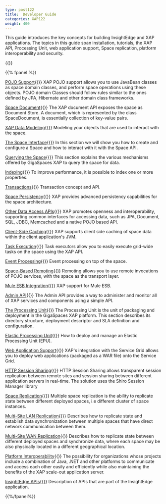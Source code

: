 ```yaml
---
type: post122
title:  Developer Guide
categories: XAP122
weight: 400
---
```





This guide introduces the key concepts for building InsightEdge and XAP applications. The topics in this guide span installation, tutorials, the XAP API, Processing Unit, web application support, Space replication, platform interoperability and security.



{{<wbr>}}

{{% fpanel %}}

[POJO Support](./pojo-overview.html){{<wbr>}}
XAP POJO support allows you to use JavaBean classes as space domain classes, and perform space operations using these objects. POJO domain Classes should follow rules similar to the ones defined by JPA, Hibernate and other domain class frameworks.


[Space Document](./document-overview.html){{<wbr>}}
The XAP document API exposes the space as Document Store. A document, which is represented by the class SpaceDocument, is essentially collection of key-value pairs.

[XAP Data Modeling](./modeling-your-data.html){{<wbr>}}
Modeling your objects that are used to interact with the space.

[The Space Interface](./the-gigaspace-interface-overview.html){{<wbr>}}
In this section we will show you how to create and configure a Space and how to interact with it with the Space API.

[Querying the Space](./querying-the-space.html){{<wbr>}}
This section explains the various mechanisms offered by GigaSpaces XAP to query the space for data.

[Indexing](./indexing-overview.html){{<wbr>}}
To improve performance, it is possible to index one or more properties.

[Transactions](./transaction-overview.html){{<wbr>}}
Transaction concept and API.

[Space Persistency](./space-persistency-overview.html){{<wbr>}}
XAP provides advanced persistency capabilities for the space architecture.

[Other Data Access APIs](./other-data-access-apis.html){{<wbr>}}
XAP promotes openness and interoperability, supporting common interfaces for accessing data, such as JPA, Document, SQL, JDBC, Memcached and a native POJO based API.

[Client-Side Caching](./client-side-caching.html){{<wbr>}}
XAP supports client side caching of space data within the client application's JVM.

[Task Execution](./task-execution-overview.html){{<wbr>}}
Task executors allow you to easily execute grid-wide tasks on the space using the XAP API.

[Event Processing](./event-processing.html){{<wbr>}}
Event processing on top of the space.

[Space-Based Remoting](./space-based-remoting-overview.html){{<wbr>}}
Remoting allows you to use remote invocations of POJO services, with the space as the transport layer.


[Mule ESB Integration](./mule-esb.html){{<wbr>}}
XAP  support for Mule ESB.
 
[Admin API](./administration-and-monitoring-overview.html){{<wbr>}}
The Admin API provides a way to administer and monitor all of XAP services and components using a simple API.

[The Processing Unit](./the-processing-unit-overview.html){{<wbr>}}
The Processing Unit is the unit of packaging and deployment in the GigaSpaces XAP platform. This section describes its directory structure, deployment descriptor and SLA definition and configuration.

[Elastic Processing Unit](./elastic-processing-unit-overview.html){{<wbr>}}
How to deploy and manage an Elastic Processing Unit (EPU).

[Web Application Support](./web-application-overview.html){{<wbr>}}
XAP's integration with the Service Grid allows you to deploy web applications (packaged as a WAR file) onto the Service Grid.

[HTTP Session Sharing](./global-http-session-sharing-overview.html){{<wbr>}}
HTTP Session Sharing allows transparent session replication between remote sites and session sharing between different application servers in real-time. The solution uses the Shiro Session Manager library


[Space Replication](./multi-space-replication-overview.html){{<wbr>}}
Multiple space replication is the ability to replicate state between different deployed spaces, i.e different cluster of space instances.

[Multi-Site LAN Replication](./multi-site-replication-overview.html){{<wbr>}}
Describes how to replicate state and establish data synchronization between multiple spaces that have direct network communication between them.

[Multi-Site WAN Replication](./multi-site-replication-overview.html){{<wbr>}}
Describes how to replicate state between different deployed spaces and synchronize data, where each space may be also physically located in a different geographical location.

[Platform Interoperability](./interoperability-overview.html){{<wbr>}}
The possibility for organizations whose projects include a combination of Java, .NET and other platforms to communicate and access each other easily and efficiently while also maintaining the benefits of the XAP scale-out application server.


[InsightEdge APIs](./insight-edge-apis.html){{<wbr>}}
Description of APIs that are part of the InsightEdge application.

{{%/fpanel%}}

